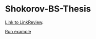 # Shokorov-BS-Thesis

[Link to LinkReview](https://docs.google.com/document/d/1xD7DMKlV5b0hBUvgOPeByEh_VfcGKXIq1fbq8iDDXDA/edit?usp=sharing).

[Run example](https://github.com/Intelligent-Systems-Phystech/Shokorov-BS-Thesis/blob/main/code/beard_gen.ipynb)

